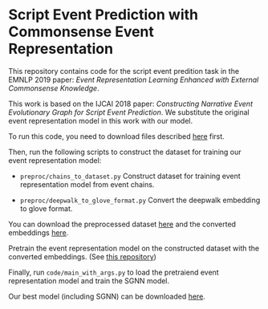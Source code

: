 # Script Event Prediction with Commonsense Event Representation

This repository contains code for the script event predition task in the EMNLP 2019 paper: *Event Representation Learning Enhanced with External Commonsense Knowledge*.

This work is based on the IJCAI 2018 paper: *Constructing Narrative Event Evolutionary Graph for Script Event Prediction*. We substitute the original event representation model in this work with our model.

To run this code, you need to download files described [here](https://github.com/eecrazy/ConstructingNEEG_IJCAI_2018/blob/master/README.md) first.

Then, run the following scripts to construct the dataset for training our event representation model:

- `preproc/chains_to_dataset.py` Construct dataset for training event representation model from event chains.

- `preproc/deepwalk_to_glove_format.py` Convert the deepwalk embedding to glove format.

You can download the preprocessed dataset [here](https://drive.google.com/open?id=1sxqUtaBqatejx5iNdBjBa_T-YtOICD0A) and the converted embeddings [here](https://drive.google.com/open?id=1fDJAs9auB8sFd9CBEhA8uRIK_ZQMO1Dy).

Pretrain the event representation model on the constructed dataset with the converted embeddings. (See [this repository](https://github.com/MagiaSN/commonsense_event_repr_emnlp19))

Finally, run `code/main_with_args.py` to load the pretraiend event representation model and train the SGNN model.

Our best model (including SGNN) can be downloaded [here](https://drive.google.com/open?id=1iJNOaanG7NRTcuFEc0Vi0vyIGdxKnS_s).
